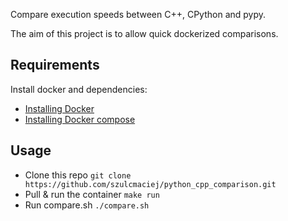 Compare execution speeds between C++, CPython and pypy.

The aim of this project is to allow quick dockerized comparisons.

## Requirements

Install docker and dependencies:

* [Installing Docker](https://docs.docker.com/engine/installation/#get-started)
* [Installing Docker compose](https://docs.docker.com/compose/install/#install-compose)

## Usage

* Clone this repo `git clone https://github.com/szulcmaciej/python_cpp_comparison.git`
* Pull & run the container `make run`
* Run compare.sh `./compare.sh`
